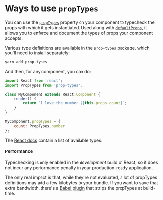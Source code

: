 # Ways to use `propTypes`

You can use the [`propTypes`][react-proptypes] property on your component to typecheck the props with which it gets instantiated. Used along with [`defaultProps`](./defaultprops.md), it allows you to enforce and document the types of props your component accepts. 

Various type definitions are available in the [`prop-types`](https://npmjs.com/package/prop-types) package, which you'll need to install separately:

```bash
yarn add prop-types
```

And then, for any component, you can do:
```js
import React from 'react';
import PropTypes from 'prop-types';

class MyComponent extends React.Component {
	render() {
		return `I love the number ${this.props.count}`;
	}
}

MyComponent.propTypes = {
	count: PropTypes.number
};
```

The [React docs][react-proptypes] contain a list of available types.

#### Performance

Typechecking is only enabled in the _development_ build of React, so it does not incur any performance penalty in your production-ready application. 

The only real impact is that, while they're not evaluated, a lot of propTypes definitions may add a few kilobytes to your bundle. If you want to save that extra bandwidth, there's a [Babel plugin][remove-proptypes] that strips the propTypes at build-time.

[react-proptypes]: https://reactjs.org/docs/typechecking-with-proptypes.html
[remove-proptypes]: https://github.com/oliviertassinari/babel-plugin-transform-react-remove-prop-types
